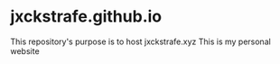 # jxckstrafe.github.io
 This repository's purpose is to host jxckstrafe.xyz
 This is my personal website
